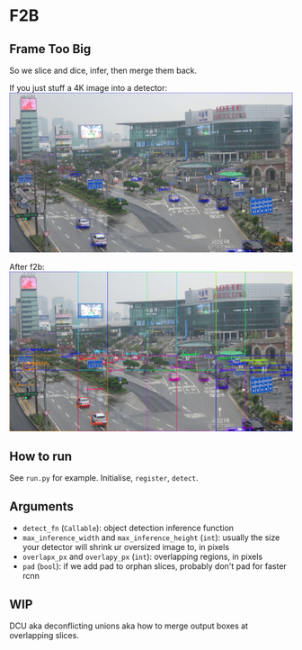 # F2B

## Frame Too Big

So we slice and dice, infer, then merge them back.

If you just stuff a 4K image into a detector:
![noslice](illustrations/seoul-station_4K_det_noslice.jpg)

After f2b:
![f2bed](illustrations/seoul-station_4K_det_maxinfsize1333.jpg)

## How to run

See `run.py` for example. Initialise, `register`, `detect`.

## Arguments

- `detect_fn` (`Callable`): object detection inference function
- `max_inference_width` and `max_inference_height` (`int`): usually the size your detector will shrink ur oversized image to, in pixels
- `overlapx_px` and `overlapy_px` (`int`): overlapping regions, in pixels
- `pad` (`bool`): if we add pad to orphan slices, probably don't pad for faster rcnn

## WIP

DCU aka deconflicting unions aka how to merge output boxes at overlapping slices.
